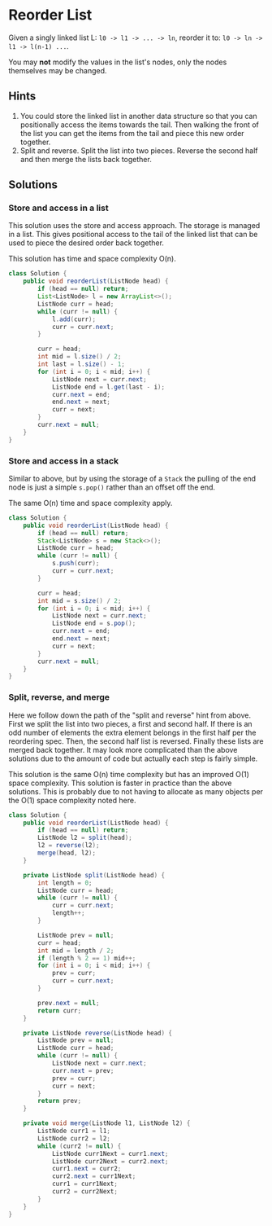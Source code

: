 # Reorder List

Given a singly linked list L: `l0 -> l1 -> ... -> ln`,
reorder it to: `l0 -> ln -> l1 -> l(n-1) ...`.

You may **not** modify the values in the list's nodes, only the nodes
themselves may be changed.

## Hints

1. You could store the linked list in another data structure so that you can
   positionally access the items towards the tail. Then walking the front of
   the list you can get the items from the tail and piece this new order
   together.
2. Split and reverse. Split the list into two pieces. Reverse the second half
   and then merge the lists back together.

## Solutions

### Store and access in a list

This solution uses the store and access approach. The storage is managed in a
list. This gives positional access to the tail of the linked list that can
be used to piece the desired order back together.

This solution has time and space complexity O(n).

```java
class Solution {
    public void reorderList(ListNode head) {
        if (head == null) return;
        List<ListNode> l = new ArrayList<>();
        ListNode curr = head;
        while (curr != null) {
            l.add(curr);
            curr = curr.next;
        }

        curr = head;
        int mid = l.size() / 2;
        int last = l.size() - 1;
        for (int i = 0; i < mid; i++) {
            ListNode next = curr.next;
            ListNode end = l.get(last - i);
            curr.next = end;
            end.next = next;
            curr = next;
        }
        curr.next = null;
    }
}
```

### Store and access in a stack

Similar to above, but by using the storage of a `Stack` the pulling of the end
node is just a simple `s.pop()` rather than an offset off the end.

The same O(n) time and space complexity apply.

```java
class Solution {
    public void reorderList(ListNode head) {
        if (head == null) return;
        Stack<ListNode> s = new Stack<>();
        ListNode curr = head;
        while (curr != null) {
            s.push(curr);
            curr = curr.next;
        }

        curr = head;
        int mid = s.size() / 2;
        for (int i = 0; i < mid; i++) {
            ListNode next = curr.next;
            ListNode end = s.pop();
            curr.next = end;
            end.next = next;
            curr = next;
        }
        curr.next = null;
    }
}
```

### Split, reverse, and merge

Here we follow down the path of the "split and reverse" hint from above. First
we split the list into two pieces, a first and second half. If there is an odd
number of elements the extra element belongs in the first half per the
reordering spec. Then, the second half list is reversed. Finally these lists
are merged back together. It may look more complicated than the above solutions
due to the amount of code but actually each step is fairly simple.

This solution is the same O(n) time complexity but has an improved O(1) space
complexity. This solution is faster in practice than the above solutions. This
is probably due to not having to allocate as many objects per the O(1) space
complexity noted here.

```java
class Solution {
    public void reorderList(ListNode head) {
        if (head == null) return;
        ListNode l2 = split(head);
        l2 = reverse(l2);
        merge(head, l2);
    }

    private ListNode split(ListNode head) {
        int length = 0;
        ListNode curr = head;
        while (curr != null) {
            curr = curr.next;
            length++;
        }

        ListNode prev = null;
        curr = head;
        int mid = length / 2;
        if (length % 2 == 1) mid++;
        for (int i = 0; i < mid; i++) {
            prev = curr;
            curr = curr.next;
        }

        prev.next = null;
        return curr;
    }

    private ListNode reverse(ListNode head) {
        ListNode prev = null;
        ListNode curr = head;
        while (curr != null) {
            ListNode next = curr.next;
            curr.next = prev;
            prev = curr;
            curr = next;
        }
        return prev;
    }

    private void merge(ListNode l1, ListNode l2) {
        ListNode curr1 = l1;
        ListNode curr2 = l2;
        while (curr2 != null) {
            ListNode curr1Next = curr1.next;
            ListNode curr2Next = curr2.next;
            curr1.next = curr2;
            curr2.next = curr1Next;
            curr1 = curr1Next;
            curr2 = curr2Next;
        }
    }
}
```
